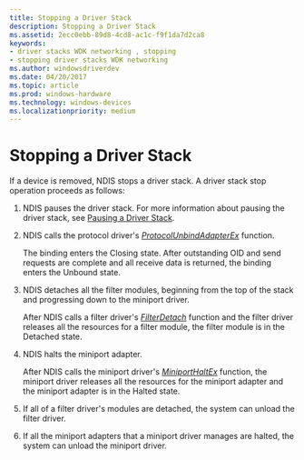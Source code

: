 ```yaml
---
title: Stopping a Driver Stack
description: Stopping a Driver Stack
ms.assetid: 2ecc0ebb-89d8-4cd8-ac1c-f9f1da7d2ca8
keywords:
- driver stacks WDK networking , stopping
- stopping driver stacks WDK networking
ms.author: windowsdriverdev
ms.date: 04/20/2017
ms.topic: article
ms.prod: windows-hardware
ms.technology: windows-devices
ms.localizationpriority: medium
---
```


# Stopping a Driver Stack





If a device is removed, NDIS stops a driver stack. A driver stack stop operation proceeds as follows:

1.  NDIS pauses the driver stack. For more information about pausing the driver stack, see [Pausing a Driver Stack](pausing-a-driver-stack.md).

2.  NDIS calls the protocol driver's [*ProtocolUnbindAdapterEx*](https://msdn.microsoft.com/library/windows/hardware/ff570278) function.

    The binding enters the Closing state. After outstanding OID and send requests are complete and all receive data is returned, the binding enters the Unbound state.

3.  NDIS detaches all the filter modules, beginning from the top of the stack and progressing down to the miniport driver.

    After NDIS calls a filter driver's [*FilterDetach*](https://msdn.microsoft.com/library/windows/hardware/ff549918) function and the filter driver releases all the resources for a filter module, the filter module is in the Detached state.

4.  NDIS halts the miniport adapter.

    After NDIS calls the miniport driver's [*MiniportHaltEx*](https://msdn.microsoft.com/library/windows/hardware/ff559388) function, the miniport driver releases all the resources for the miniport adapter and the miniport adapter is in the Halted state.

5.  If all of a filter driver's modules are detached, the system can unload the filter driver.

6.  If all the miniport adapters that a miniport driver manages are halted, the system can unload the miniport driver.

 

 





